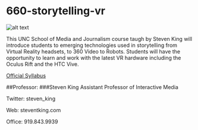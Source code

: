 # 660-storytelling-vr
![alt text](http://steventking.com/clients/unc_vr_horz.jpg "UNC VR")

This UNC School of Media and Journalism course taugh by Steven King will introduce students to emerging technologies used in storytelling from Virtual Reality headsets, to 360 Video to Robots. Students will have the opportunity to learn and work with the latest VR hardware including the Oculus Rift and the HTC Vive.

[Official Syllabus](https://github.com/steven-king/660-storytelling-vr/raw/master/J660_syllabus.pdf)

##Professor:
###Steven King
Assistant Professor of Interactive Media

Twitter: 	steven_king

Web: 	steventking.com

Office:	919.843.9939



